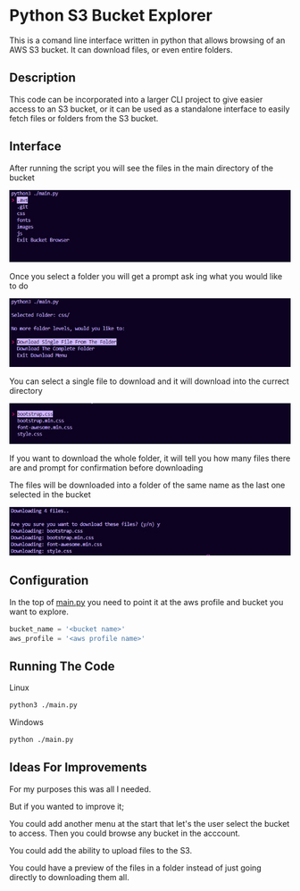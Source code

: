 # Python S3 Bucket Explorer

This is a comand line interface written in python that allows browsing of an AWS S3 bucket. It can download files, or even entire folders.

## Description

This code can be incorporated into a larger CLI project to give easier access to an S3 bucket, or it can be used as a standalone interface to easily fetch files or folders from the S3 bucket.


## Interface

After running the script you will see the files in the main directory of the bucket

![After Starting](./docs/browser-main.jpg)

Once you select a folder you will get a prompt ask ing what you would like to do

![After Selection](./docs/after-folder-selection.jpg)

You can select a single file to download and it will download into the currect directory

![Select Single File](./docs/select-single-file.jpg)

If you want to download the whole folder, it will tell you how many files there are and prompt for confirmation before downloading

The files will be downloaded into a folder of the same name as the last one selected in the bucket

![Download Whole Folder](./docs/download-whole-folder.jpg)


## Configuration

In the top of [main.py](./main.py) you need to point it at the aws profile and bucket you want to explore.

```python
bucket_name = '<bucket name>'
aws_profile = '<aws profile name>'
```


## Running The Code

Linux
```bash
python3 ./main.py
```

Windows
```bash
python ./main.py
```

## Ideas For Improvements

For my purposes this was all I needed. 

But if you wanted to improve it;

You could add another menu at the start that let's the user select the bucket to access. Then you could browse any bucket in the acccount.

You could add the ability to upload files to the S3.

You could have a preview of the files in a folder instead of just going directly to downloading them all.